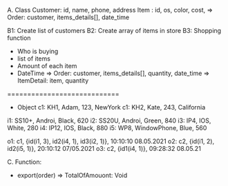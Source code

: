 A. Class
Customer: id, name, phone, address
Item 	: id, os, color, cost, 
=> Order: customer, items_details[], date_time


B1: Create list of customers
B2: Create array of items in store
B3: Shopping function 
+ Who is buying
+ list of items
+ Amount of each item
+ DateTime
=> Order: customer, items_details[], quantity, date_time
=> ItemDetail: item, quantity

============================
+ Object
c1: KH1, Adam, 123, NewYork
c1: KH2, Kate, 243, California

i1: SS10+, Androi, Black, 620
i2: SS20U, Androi, Green, 840
i3: IP4, IOS, White, 280
i4: IP12, IOS, Black, 880
i5: WP8, WindowPhone, Blue, 560

o1: c1, {id(i1, 3), id2(i4, 1), id3(i2, 1)}, 10:10:10 08.05.2021
o2: c2, {id(i1, 2), id2(i5, 1)}, 20:10:12 07/05.2021
o3: c2, {id1(i4, 1)}, 09:28:32 08.05.21

C. Function: 
+ export(order) => TotalOfAmouont: Void